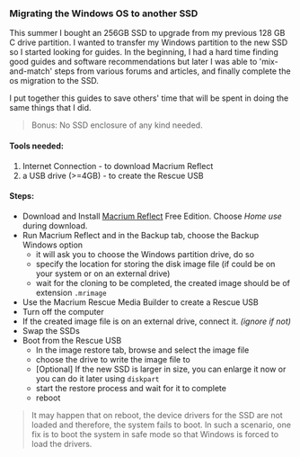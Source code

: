 ### Migrating the Windows OS to another SSD

This summer I bought an 256GB SSD to upgrade from my previous 128 GB C drive partition. I wanted to transfer my Windows partition to the new SSD so I started looking for guides. In the beginning, I had a hard time finding good guides and software recommendations but later I was able to 'mix-and-match' steps from various forums and articles, and finally complete the os migration to the SSD.

I put together this guides to save others' time that will be spent in doing the same things that I did.

> Bonus: No SSD enclosure of any kind needed.

#### Tools needed:

1. Internet Connection - to download Macrium Reflect
2. a USB drive (>=4GB) - to create the Rescue USB

#### Steps:

* Download and Install [Macrium Reflect](https://www.macrium.com/reflectfree) Free Edition. Choose *Home use* during download.
* Run Macrium Reflect and in the Backup tab, choose the Backup Windows option
	* it will ask you to choose the Windows partition drive, do so
	* specify the location for storing the disk image file (if could be on your system or on an external drive)
	* wait for the cloning to be completed, the created image should be of extension `.mrimage`
* Use the Macrium Rescue Media Builder to create a Rescue USB
* Turn off the computer
* If the created image file is on an external drive, connect it. *(ignore if not)*
* Swap the SSDs
* Boot from the Rescue USB
	* In the image restore tab, browse and select the image file
	* choose the drive to write the image file to
	* [Optional] If the new SSD is larger in size, you can enlarge it now or you can do it later using `diskpart`
	* start the restore process and wait for it to complete
	* reboot

> It may happen that on reboot, the device drivers for the SSD are not loaded and therefore, the system fails to boot. In such a scenario, one fix is to boot the system in safe mode so that Windows is forced to load the drivers.
